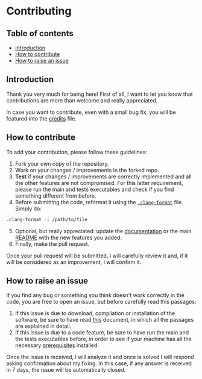 # Contributing

## Table of contents

- [Introduction](#introduction)
- [How to contribute](#how-to-contribute)
- [How to raise an issue](#how-to-raise-an-issue)

## Introduction

Thank you very much for being here! First of all, I want to let you know that contributions are more than welcome and really appreciated.

In case you want to contribute, even with a small bug fix, you will be featured into the [credits](https://github.com/JustWhit3/SAFD-algorithm/blob/main/doc/CREDITS.md) file.

## How to contribute

To add your contribution, please follow these guidelines:

1) Fork your own copy of the repository.
2) Work on your changes / improvements in the forked repo.
3) **Test** if your changes / improvements are correctly implemented and all the other features are not compromised. For this latter requirement, please run the main and tests executables and check if you find something different from before.
4) Before submitting the code, reformat it using the [`.clang-format`](https://github.com/JustWhit3/arsenalgear/blob/main/cpp/.clang-format.md) file. Simply do:

```bash
.clang-format -i /path/to/file
```
5) Optional, but really appreciated: update the [documentation](https://github.com/JustWhit3/SAFD-algorithm/blob/main/doc) or the main [README](https://github.com/JustWhit3/SAFD-algorithm/blob/main/README.md) with the new features you added.
6) Finally, make the pull request.

Once your pull request will be submitted, I will carefully review it and, if it will be considered as an improvement, I will confirm it.

## How to raise an issue

If you find any bug or something you think doesn't work correctly in the code, you are free to open an issue, but before carefully read this passages:

1) If this issue is due to download, compilation or installation of the software, be sure to have read [this](https://github.com/JustWhit3/SAFD-algorithm/blob/main/doc/download_and_run.md) document, in which all the passages are explained in detail.
2) If this issue is due to a code feature, be sure to have run the main and the tests executables before, in order to see if your machine has all the necessary [prerequisites](https://github.com/JustWhit3/SAFD-algorithm/blob/main/doc/download_and_run.md#:~:text=source%20code%20link-,Prerequisites,-To%20correclty%20compile) installed.

Once the issue is received, I will analyze it and once is solved I will respond asking confirmation about my fixing. In this case, if any answer is received in 7 days, the issue will be automatically closed.
